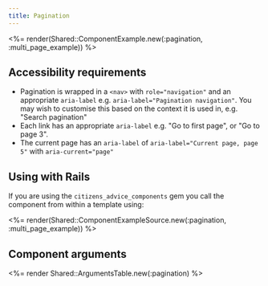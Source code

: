 ```yaml
---
title: Pagination
---
```


<%= render(Shared::ComponentExample.new(:pagination, :multi_page_example)) %>

## Accessibility requirements

- Pagination is wrapped in a `<nav>` with `role="navigation"` and an appropriate `aria-label` e.g. `aria-label="Pagination navigation"`. You may wish to customise this based on the context it is used in, e.g. "Search pagination"
- Each link has an appropriate `aria-label` e.g. "Go to first page", or "Go to page 3".
- The current page has an `aria-label` of `aria-label="Current page, page 5"` with `aria-current="page"`

## Using with Rails

If you are using the `citizens_advice_components` gem you call the component from within a template using:

<%= render(Shared::ComponentExampleSource.new(:pagination, :multi_page_example)) %>

## Component arguments

<%= render Shared::ArgumentsTable.new(:pagination) %>
